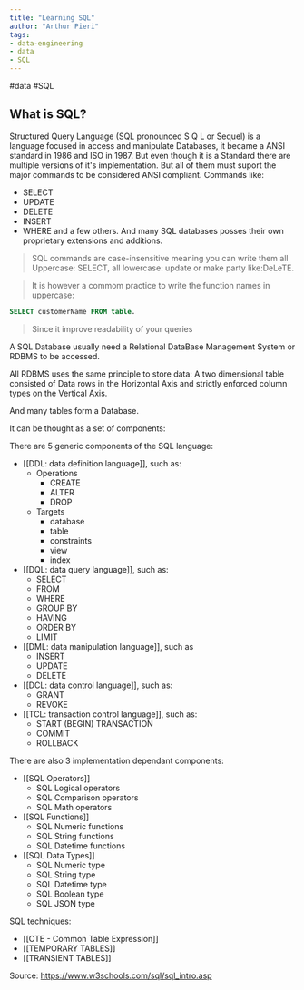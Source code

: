 ```yaml
---
title: "Learning SQL"
author: "Arthur Pieri"
tags: 
- data-engineering
- data
- SQL
---
```

#data #SQL 
## What is SQL?
Structured Query Language (SQL pronounced S Q L or Sequel) is a language focused in access and manipulate Databases, it became a ANSI standard in 1986 and ISO in 1987. But even though it is a Standard there are multiple versions of it's implementation. But all of them must suport the major commands to be considered ANSI compliant. Commands like:
- SELECT
- UPDATE
- DELETE
- INSERT
- WHERE
and a few others.
And many SQL databases posses their own proprietary extensions and additions.

> SQL commands are case-insensitive meaning you can write them all Uppercase: SELECT, all lowercase: update or make party like:DeLeTE.

> It is however a commom practice to write the function names in uppercase: 
```sql
SELECT customerName FROM table.
```
> Since it improve readability of your queries

A SQL Database usually need a Relational DataBase Management System or RDBMS to be accessed.

All RDBMS uses the same principle to store data: A two dimensional table consisted of Data rows in the Horizontal Axis and strictly enforced column types on the Vertical Axis. 

And many tables form a Database.

It can be thought as a set of components:

There are 5 generic components of the SQL language:  
- [[DDL: data definition language]], such as: 
	- Operations
		 - CREATE
		- ALTER
		- DROP
	- Targets
		- database
		- table
		- constraints
		- view
		- index
- [[DQL: data query language]], such as: 
	- SELECT
	- FROM
	- WHERE
	- GROUP BY
	- HAVING
	- ORDER BY
	- LIMIT
- [[DML: data manipulation language]], such as 
	- INSERT
	- UPDATE
	- DELETE  
- [[DCL: data control language]], such as: 
	- GRANT
	- REVOKE  
- [[TCL: transaction control language]], such as: 
	- START (BEGIN) TRANSACTION
	- COMMIT
	- ROLLBACK

There are also 3 implementation dependant components:
- [[SQL Operators]]
	- SQL Logical operators
	- SQL Comparison operators
	- SQL Math operators
- [[SQL Functions]]
	- SQL Numeric functions
	- SQL String functions
	- SQL Datetime functions
- [[SQL Data Types]]
	- SQL Numeric type
	- SQL String type
	- SQL Datetime type
	- SQL Boolean type
	- SQL JSON type

SQL techniques:
- [[CTE - Common Table Expression]]
- [[TEMPORARY TABLES]]
- [[TRANSIENT TABLES]]

Source: https://www.w3schools.com/sql/sql_intro.asp